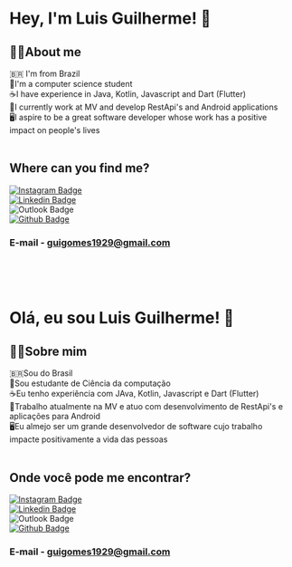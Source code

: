# Hey, I'm Luis Guilherme! 👋<br>


## 🙋‍♂️About me 
🇧🇷 I'm from Brazil<br>
📕I'm a computer science student<br>
☕I have experience in Java, Kotlin, Javascript and Dart (Flutter) <br>
🐝I currently work at MV and develop RestApi's and Android applications<br>
🖥️I aspire to be a great software developer whose work has a positive impact on people's lives<br><br>

## Where can you find me?

[![Instagram Badge](https://img.shields.io/badge/Instagram-E4405F?style=for-the-badge&logo=instagram&logoColor=white&link=https://www.instagram.com/gui_gomes1929/)](https://www.instagram.com/gui_gomes1929/)<br>
[![Linkedin Badge](https://img.shields.io/badge/LinkedIn-0077B5?style=for-the-badge&logo=linkedin&logoColor=white&link=https://www.linkedin.com/in/luis-guilherme-887173213/)](https://www.linkedin.com/in/luis-guilherme-887173213/)<br>
![Outlook Badge](https://img.shields.io/badge/Microsoft_Outlook-0078D4?style=for-the-badge&logo=microsoft-outlook&logoColor=white)<br>
[![Github Badge](https://img.shields.io/badge/GitHub-100000?style=for-the-badge&logo=github&logoColor=white&link=https://github.com/GuilhermeGomes1929)](https://github.com/GuilhermeGomes1929)

### E-mail - guigomes1929@gmail.com

<br><br><br>

# Olá, eu sou Luis Guilherme! 👋<br>


## 🙋‍♂️Sobre mim 
🇧🇷Sou do Brasil<br>
📕Sou estudante de Ciência da computação<br>
☕Eu tenho experiência com JAva, Kotlin, Javascript e Dart (Flutter) <br>
🐝Trabalho atualmente na MV e atuo com desenvolvimento de RestApi's e aplicações para Android<br>
🖥️Eu almejo ser um grande desenvolvedor de software cujo trabalho impacte positivamente a vida das pessoas<br><br>

## Onde você pode me encontrar?

[![Instagram Badge](https://img.shields.io/badge/Instagram-E4405F?style=for-the-badge&logo=instagram&logoColor=white&link=https://www.instagram.com/gui_gomes1929/)](https://www.instagram.com/gui_gomes1929/)<br>
[![Linkedin Badge](https://img.shields.io/badge/LinkedIn-0077B5?style=for-the-badge&logo=linkedin&logoColor=white&link=https://www.linkedin.com/in/luis-guilherme-887173213/)](https://www.linkedin.com/in/luis-guilherme-887173213/)<br>
![Outlook Badge](https://img.shields.io/badge/Microsoft_Outlook-0078D4?style=for-the-badge&logo=microsoft-outlook&logoColor=white)<br>
[![Github Badge](https://img.shields.io/badge/GitHub-100000?style=for-the-badge&logo=github&logoColor=white&link=https://github.com/GuilhermeGomes1929)](https://github.com/GuilhermeGomes1929)

### E-mail - guigomes1929@gmail.com


